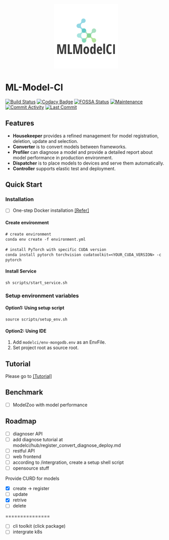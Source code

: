 <p align="center"> <img src="docs/img/modelci.png" alt="..."> </p>

# ML-Model-CI

[![Build Status](https://travis-ci.com/cap-ntu/ML-Model-CI.svg?token=SvqJmaGbqAbwcc7DNkD2&branch=master)](https://travis-ci.com/cap-ntu/ML-Model-CI) [![Codacy Badge](https://app.codacy.com/project/badge/Grade/bfb9f8b11d634602acd8b67484a43318)](https://www.codacy.com?utm_source=github.com&amp;utm_medium=referral&amp;utm_content=cap-ntu/ML-Model-CI&amp;utm_campaign=Badge_Grade) [![FOSSA Status](https://app.fossa.com/api/projects/custom%2B8170%2Fgithub.com%2Fcap-ntu%2FML-Model-CI.svg?type=shield)](https://app.fossa.com/projects/custom%2B8170%2Fgithub.com%2Fcap-ntu%2FML-Model-CI?ref=badge_shield) [![Maintenance](https://img.shields.io/badge/Maintained%3F-YES-yellow.svg)](https://github.com/cap-ntu/ML-Model-CI/graphs/commit-activity) [![Commit Activity](https://img.shields.io/github/commit-activity/m/cap-ntu/ML-Model-CI.svg?color=red)](https://github.com/cap-ntu/ML-Model-CI/graphs/commit-activity) [![Last Commit](https://img.shields.io/github/last-commit/cap-ntu/ML-Model-CI.svg)](https://github.com/cap-ntu/ML-Model-CI/commits/master)

## Features

- **Housekeeper** provides a refined management for model registration, deletion, update and selection.
- **Converter** is to convert models between frameworks.
- **Profiler** can diagnose a model and provide a detailed report about model performance in production environment.
- **Dispatcher** is to place models to devices and serve them automatically.
- **Controller** supports elastic test and deployment.

## Quick Start

### Installation

- [ ] One-step Docker installation [[Refer]](/intergration/README.md)

#### Create environment

```shell script
# create environment
conda env create -f environment.yml

# install PyTorch with specific CUDA version
conda install pytorch torchvision cudatoolkit=<YOUR_CUDA_VERSION> -c pytorch
```

#### Install Service

```shell script
sh scripts/start_service.sh
```

### Setup environment variables

#### Option1: Using setup script

```shell script
source scripts/setup_env.sh
```

#### Option2: Using IDE

1. Add `modelci/env-mongodb.env` as an EnvFile.
2. Set project root as source root.

## Tutorial

Please go to [[Tutorial]](/register_convert_diagnose_deploy.md)

## Benchmark

- [ ] ModelZoo with model performance

## Roadmap

- [ ] diagnoser API
- [ ] add diagnose tutorial at modelci/hub/register_convert_diagnose_deploy.md
- [ ] restful API
- [ ] web frontend
- [ ] according to /intergration, create a setup shell script
- [ ] opensource stuff

Provide CURD for models

- [x] create -> register
- [ ] update
- [x] retrive
- [ ] delete

===============

- [ ] cli toolkit (click package)
- [ ] intergrate k8s
